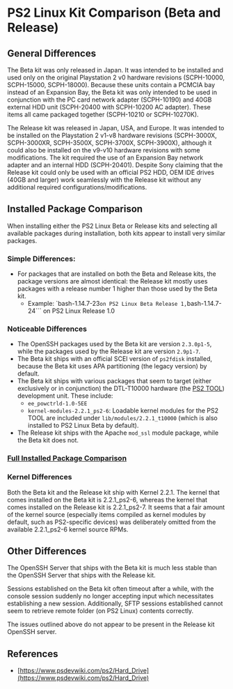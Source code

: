 # PS2 Linux Kit Comparison (Beta and Release)

## General Differences

The Beta kit was only released in Japan. It was intended to be installed and used only on the original Playstation 2 v0 hardware revisions (SCPH-10000, SCPH-15000, SCPH-18000). Because these units contain a PCMCIA bay instead of an Expansion Bay, the Beta kit was only intended to be used in conjunction with the PC card network adapter (SCPH-10190) and 40GB external HDD unit (SCPH-20400 with SCPH-10200 AC adapter). These items all came packaged together (SCPH-10210 or SCPH-10270K).

The Release kit was released in Japan, USA, and Europe. It was intended to be installed on the Playstation 2 v1-v8 hardware revisions (SCPH-3000X, SCPH-3000XR, SCPH-3500X, SCPH-3700X, SCPH-3900X), although it could also be installed on the v9-v10 hardware revisions with some modifications. The kit required the use of an Expansion Bay network adapter and an internal HDD (SCPH-20401). Despite Sony claiming that the Release kit could only be used with an official PS2 HDD, OEM IDE drives (40GB and larger) work seamlessly with the Release kit without any additional required configurations/modifications.

## Installed Package Comparison

When installing either the PS2 Linux Beta or Release kits and selecting all available packages during installation, both kits appear to install very similar packages.

### Simple Differences:

* For packages that are installed on both the Beta and Release kits, the package versions are almost identical: the Release kit mostly uses packages with a release number 1 higher than those used by the Beta kit.
  * Example: `bash-1.14.7-23``` on PS2 Linux Beta Release 1, ```bash-1.14.7-24``` on PS2 Linux Release 1.0

### Noticeable Differences

* The OpenSSH packages used by the Beta kit are version ```2.3.0p1-5```, while the packages used by the Release kit are version ```2.9p1-7```.
* The Beta kit ships with an official SCEI version of ```ps2fdisk``` installed, because the Beta kit uses APA partitioning (the legacy version) by default.
* The Beta kit ships with various packages that seem to target (either exclusively or in conjunction) the DTL-T10000 hardware (the [PS2 TOOL](https://www.psdevwiki.com/ps2/PlayStation_2_Tool)) development unit. These include:
  * ```ee_powctrld-1.0-5EE```
  * ```kernel-modules-2.2.1_ps2-6```: Loadable kernel modules for the PS2 TOOL are included under ```lib/modules/2.2.1_t10000``` (which is also installed to PS2 Linux Beta by default).
* The Release kit ships with the Apache ```mod_ssl``` module package, while the Beta kit does not.

### [Full Installed Package Comparison](Installed&#32;Packages)

### Kernel Differences

Both the Beta kit and the Release kit ship with Kernel 2.2.1. The kernel that comes installed on the Beta kit is 2.2.1_ps2-6, whereas the kernel that comes installed on the Release kit is 2.2.1_ps2-7. It seems that a fair amount of the kernel source (especially items compiled as kernel modules by default, such as PS2-specific devices) was deliberately omitted from the available 2.2.1_ps2-6 kernel source RPMs.

## Other Differences

The OpenSSH Server that ships with the Beta kit is much less stable than the OpenSSH Server that ships with the Release kit.

Sessions established on the Beta kit often timeout after a while, with the console session suddenly no longer accepting input which necessitates establishing a new session. Additionally, SFTP sessions established cannot seem to retrieve remote folder (on PS2 Linux) contents correctly.

The issues outlined above do not appear to be present in the Release kit OpenSSH server.

## References

* [https://www.psdevwiki.com/ps2/Hard_Drive](https://www.psdevwiki.com/ps2/Hard_Drive)

